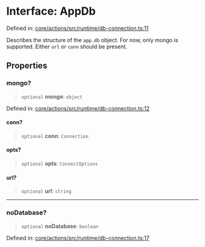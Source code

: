 # Interface: AppDb

Defined in: [core/actions/src/runtime/db-connection.ts:11](https://github.com/LaWebcapsule/orbits/blob/314aa1b383fb054fb6f494065c71eb23b6762fcb/core/actions/src/runtime/db-connection.ts#L11)

Describes the structure of the `app.db` object.
For now, only mongo is supported.
Either `url` or `conn` should be present.

## Properties

### mongo?

> `optional` **mongo**: `object`

Defined in: [core/actions/src/runtime/db-connection.ts:12](https://github.com/LaWebcapsule/orbits/blob/314aa1b383fb054fb6f494065c71eb23b6762fcb/core/actions/src/runtime/db-connection.ts#L12)

#### conn?

> `optional` **conn**: `Connection`

#### opts?

> `optional` **opts**: `ConnectOptions`

#### url?

> `optional` **url**: `string`

***

### noDatabase?

> `optional` **noDatabase**: `boolean`

Defined in: [core/actions/src/runtime/db-connection.ts:17](https://github.com/LaWebcapsule/orbits/blob/314aa1b383fb054fb6f494065c71eb23b6762fcb/core/actions/src/runtime/db-connection.ts#L17)
